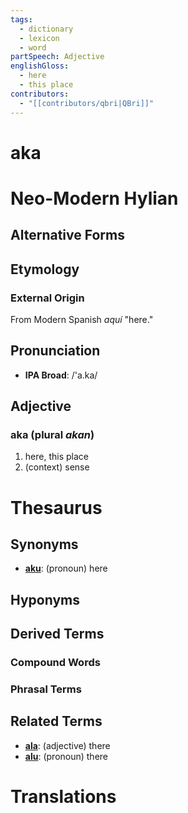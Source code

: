 ```yaml
---
tags:
  - dictionary
  - lexicon
  - word
partSpeech: Adjective
englishGloss:
  - here
  - this place
contributors:
  - "[[contributors/qbri|QBri]]"
---
```

# aka

# Neo-Modern Hylian
## Alternative Forms

## Etymology
### External Origin
From Modern Spanish *aquí* "here."

## Pronunciation
- **IPA Broad**: /'a.ka/

## Adjective

### aka (plural *akan*)
1. here, this place 
2. (context) sense

# Thesaurus
## Synonyms
- [**aku**](lexicon/lexemes/a/aku): (pronoun) here

## Hyponyms

## Derived Terms

### Compound Words
### Phrasal Terms

## Related Terms
- [**ala**](lexicon/lexemes/a/ala): (adjective) there
- [**alu**](lexicon/lexemes/a/alu): (pronoun) there

# Translations
